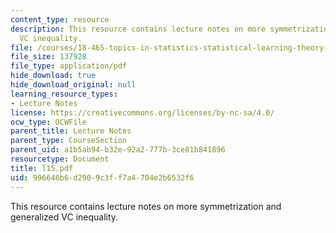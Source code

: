 ```yaml
---
content_type: resource
description: This resource contains lecture notes on more symmetrization and generalized
  VC inequality.
file: /courses/18-465-topics-in-statistics-statistical-learning-theory-spring-2007/996646b6d2909c3ff7a4704e2b6532f6_l15.pdf
file_size: 137928
file_type: application/pdf
hide_download: true
hide_download_original: null
learning_resource_types:
- Lecture Notes
license: https://creativecommons.org/licenses/by-nc-sa/4.0/
ocw_type: OCWFile
parent_title: Lecture Notes
parent_type: CourseSection
parent_uid: a1b5ab94-b32e-92a2-777b-3ce81b841896
resourcetype: Document
title: l15.pdf
uid: 996646b6-d290-9c3f-f7a4-704e2b6532f6
---
```

This resource contains lecture notes on more symmetrization and generalized VC inequality.